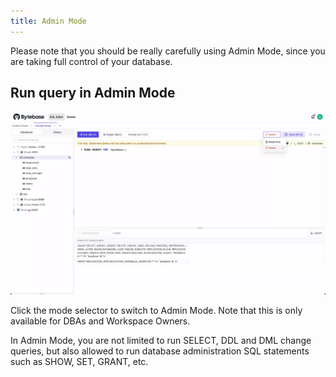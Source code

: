 ```yaml
---
title: Admin Mode
---
```


<hint-block type="warning">

Please note that you should be really carefully using Admin Mode, since you are taking full control of your database.

</hint-block>

## Run query in Admin Mode

![Admin Mode](/static/docs/sql-editor-admin-mode.webp)

Click the mode selector to switch to Admin Mode. Note that this is only available for DBAs and Workspace Owners.

In Admin Mode, you are not limited to run SELECT, DDL and DML change queries, but also allowed to run database administration SQL statements such as SHOW, SET, GRANT, etc.